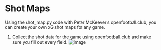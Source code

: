 # Shot Maps
Using the shot_map.py code with Peter McKeever's openfootball.club, you can create your own xG shot maps for any game. 

1. Collect the shot data for the game using openfootball.club and make sure you fill out every field.
![image](https://user-images.githubusercontent.com/57690237/82160376-7e336f00-985a-11ea-948b-1a7eb19b6c03.png)

